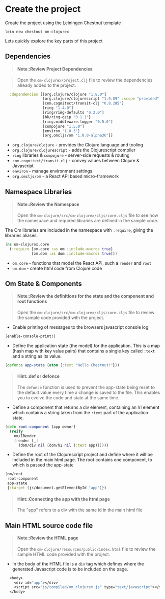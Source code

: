 # Create the project

Create the project using the Leiningen Chestnut template

```
lein new chestnut om-clojurex
```

Lets quickly explore the key parts of this project

## Dependencies

> #### Note::Review Project Dependencies

> Open the `om-clojurex/project.clj` file to review the dependencies already added to the project.

```clj
  :dependencies [[org.clojure/clojure "1.8.0"]
                 [org.clojure/clojurescript "1.9.89" :scope "provided"]
                 [com.cognitect/transit-clj "0.8.285"]
                 [ring "1.4.0"]
                 [ring/ring-defaults "0.2.0"]
                 [bk/ring-gzip "0.1.1"]
                 [ring.middleware.logger "0.5.0"]
                 [compojure "1.5.0"]
                 [environ "1.0.3"]
                 [org.omcljs/om "1.0.0-alpha36"]]
```

* `org.clojure/clojure` - provides the Clojure language and tooling
* `org.clojure/clojurescript` - adds the Clojurescript compiler
* `ring` libraries & `compojure` - server-side requests & routing
* `com.cognitect/transit-clj` - convey values between Clojure & Javascript
* `environ` - manage environment settings
* `org.omcljs/om` - a React API based micro-framework


## Namespace Libraries

> #### Note::Review the Namespace
> Open the `om-clojure/src/om-clojurex/cljs/core.cljs` file to see how the namespace and required libraries are defined in the sample code.

The Om libraries are included in the namespace with `:require`, giving the libraries aliases.

```clj
(ns om-clojurex.core
  (:require [om.core :as om :include-macros true]
            [om.dom :as dom :include-macros true]))
```

* `om.core` - functions that model the React API, such a `render` and `root`
* `om.dom` - create html code from Clojure code

## Om State & Components

> #### Note::Review the definitions for the state and the component and root functions
> Open the `om-clojure/src/om-clojurex/cljs/core.cljs` file to review the sample code provided with the project.

* Enable printing of messages to the browsers javascript console log

```clj
(enable-console-print!)
```

* Define the application state (the model) for the application.  This is a map (hash map with key value pairs) that contains a single key called `:text` and a string as its value.

```clj
(defonce app-state (atom {:text "Hello Chestnut!"}))
```

> #### Hint::def or defonce
> The `defonce` function is used to prevent the app-state being reset to the default value every time a change is saved to the file.  This enables you to evolve the code and state at the same time.


* Define a component that returns a div element, containing an h1 element which contains a string taken from the `:text` part of the application state.

```clj
(defn root-component [app owner]
  (reify
    om/IRender
    (render [_]
      (dom/div nil (dom/h1 nil (:text app))))))
```


* Define the root of the Clojurescript project and define where it will be included in the main html page.  The root contains one component, to which is passed the app-state

```clj
(om/root
 root-component
 app-state
 {:target (js/document.getElementById "app")})
```

> #### Hint::Connecting the app with the html page
> The "app" refers to a div with the same id in the main html file


## Main HTML source code file

> #### Note::Review the HTML page
> Open the `om-clojure/resources/public/index.html` file to review the sample HTML code provided with the project.

* In the body of the HTML file is a `div` tag which defines where the generated Javascript code is to be included on the page.

```clj
  <body>
    <div id="app"></div>
    <script src="js/compiled/om_clojurex.js" type="text/javascript"></script>
  </body>
```
